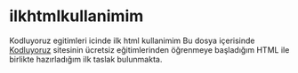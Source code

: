 # ilkhtmlkullanimim
Kodluyoruz egitimleri icinde ilk html kullanimim
Bu dosya içerisinde [Kodluyoruz](https://www.kodluyoruz.org) sitesinin ücretsiz eğitimlerinden öğrenmeye başladığım HTML ile birlikte hazırladığım ilk taslak bulunmakta.